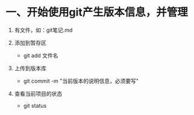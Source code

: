 # 一、开始使用git产生版本信息，并管理

1. 有文件，如：git笔记.md

2. 添加到暂存区
    - git add 文件名

3. 上传到版本库
    - git commit -m "当前版本的说明信息，必须要写"

4. 查看当前项目的状态
    - git status
    
    










        






